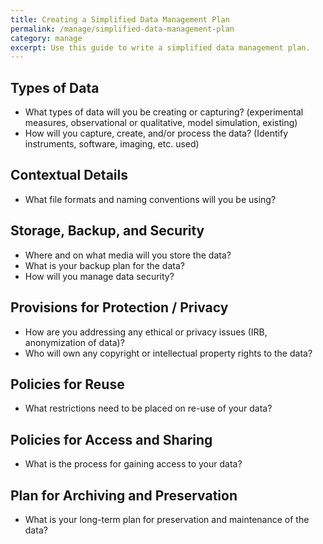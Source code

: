 ```yaml
---
title: Creating a Simplified Data Management Plan 
permalink: /manage/simplified-data-management-plan
category: manage
excerpt: Use this guide to write a simplified data management plan.   
---
```


## Types of Data 

+	What types of data will you be creating or capturing? (experimental measures, observational or qualitative, model simulation, existing)
+ How will you capture, create, and/or process the data? (Identify instruments, software, imaging, etc. used)

## Contextual Details 

+	What file formats and naming conventions will you be using?

## Storage, Backup, and Security 

+ Where and on what media will you store the data?
+ What is your backup plan for the data?
+ How will you manage data security?

## Provisions for Protection / Privacy 

+ How are you addressing any ethical or privacy issues (IRB, anonymization of data)?
+ Who will own any copyright or intellectual property rights to the data?

## Policies for Reuse 

+ What restrictions need to be placed on re-use of your data?

## Policies for Access and Sharing 

+ What is the process for gaining access to your data?

## Plan for Archiving and Preservation 

+ What is your long-term plan for preservation and maintenance of the data? 

